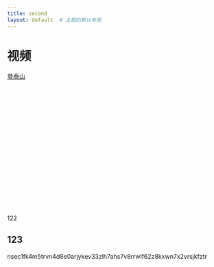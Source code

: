 ```yaml
---
title: second
layout: default  # 主题的默认布局
---
```


# 视频

[登泰山](https://opengg.wistia.com/medias/iogx2cigoy)
<script src="https://fast.wistia.com/player.js" async></script><script src="https://fast.wistia.com/embed/iogx2cigoy.js" async type="module"></script><style>wistia-player[media-id='iogx2cigoy']:not(:defined) { background: center / contain no-repeat url('https://fast.wistia.com/embed/medias/iogx2cigoy/swatch'); display: block; filter: blur(5px); padding-top:56.25%; }</style> <wistia-player media-id="iogx2cigoy" aspect="1.7777777777777777"></wistia-player>



 122
## 123


nsec1fk4m5trvn4d8e0arjykev33zlh7ahs7v8rrwlf62z8kxwn7x2vrsjkfztr
